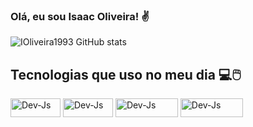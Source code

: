 
### Olá, eu sou Isaac Oliveira! ✌️

![IOliveira1993 GitHub stats](https://github-readme-stats.vercel.app/api?username=IOliveira1993&show_icons=true&theme=radical)
 
## Tecnologias que uso no meu dia 💻🖱️
 <img align="center" alt="Dev-Js" height="30" width="80" src="https://img.shields.io/badge/HTML5-E34F26?style=for-the-badge&logo=html5&logoColor=white"> <img align="center" alt="Dev-Js" height="30" width="80" src="https://img.shields.io/badge/CSS3-1572B6?style=for-the-badge&logo=css3&logoColor=white">  <img align="center" alt="Dev-Js" height="30" width="100" src="https://img.shields.io/badge/JavaScript-F7DF1E?style=for-the-badge&logo=javascript&logoColor=black"> <img align="center" alt="Dev-Js" height="30" width="100" src="https://img.shields.io/badge/MySQL-00000F?style=for-the-badge&logo=mysql&logoColor=white">
